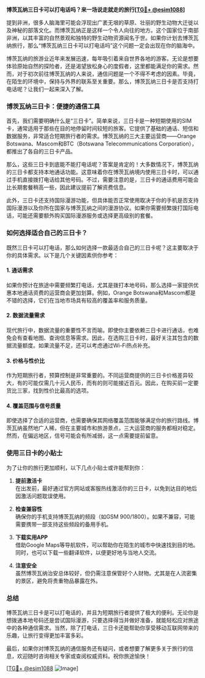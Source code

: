 **博茨瓦纳三日卡可以打电话吗？来一场说走就走的旅行[[TG💪+ @esim1088](https://t.me/s/esim1088)]**

提到非洲，很多人脑海里可能会浮现出广袤无垠的草原、壮丽的野生动物大迁徙以及神秘的部落文化。而博茨瓦纳正是这样一个令人向往的地方。这个国家位于南部非洲，以其丰富的自然景观和独特的野生动物资源闻名于世。如果你计划去博茨瓦纳旅行，那么“博茨瓦纳三日卡可以打电话吗”这个问题一定会出现在你的脑海中。

博茨瓦纳的旅游业近年来发展迅速，每年吸引着来自世界各地的游客。无论是想要体验原始自然的探险者，还是渴望放松身心的度假者，这里都能满足你的需求。然而，对于初次前往博茨瓦纳的人来说，通信问题是一个不得不考虑的因素。毕竟，在陌生的环境中，保持与外界的联系至关重要。那么，博茨瓦纳三日卡是否支持打电话呢？让我们一起来深入了解。

### 博茨瓦纳三日卡：便捷的通信工具

首先，我们需要明确什么是“三日卡”。简单来说，三日卡是一种短期使用的SIM卡，通常适用于那些在目的地停留时间较短的旅客。它提供了基础的通话、短信和数据服务，非常适合短期旅行者的需求。博茨瓦纳的三大主要运营商——Orange Botswana、Mascom和BTC（Botswana Telecommunications Corporation），都推出了各自的三日卡产品。

那么，这些三日卡到底能不能打电话呢？答案是肯定的！大多数情况下，博茨瓦纳的三日卡都支持本地通话功能。这意味着你在博茨瓦纳境内使用三日卡时，可以通过手机直接拨打电话给其他号码。不过，需要注意的是，三日卡的通话费用可能会比长期套餐稍高一些，因此建议提前了解资费信息。

此外，三日卡还支持国际漫游功能，但具体能否正常使用取决于你的手机是否支持国际漫游以及你所在国家与博茨瓦纳之间的漫游协议。如果你需要频繁拨打国际电话，可能还需要额外购买国际漫游服务或选择更高级别的套餐。

### 如何选择适合自己的三日卡？

既然三日卡可以打电话，那么如何选择一款最适合自己的三日卡呢？这主要取决于你的具体需求。以下是几个关键因素供你参考：

#### 1. **通话需求**
   如果你预计在旅途中需要频繁打电话，尤其是拨打本地号码，那么选择一家提供优惠本地通话资费的运营商会更加划算。例如，Orange Botswana和Mascom都是不错的选择，它们在当地市场具有较高的覆盖率和服务质量。

#### 2. **数据流量需求**
   现代旅行中，数据流量的重要性不言而喻。即使你主要依赖三日卡进行通话，也难免会有查看地图、查询信息等需求。因此，在选购三日卡时，最好关注其包含的数据流量额度。如果流量不足，还可以考虑通过Wi-Fi热点补充。

#### 3. **价格与性价比**
   作为短期旅行者，预算控制是非常重要的。不同运营商提供的三日卡价格差异较大，有的可能仅需几十元人民币，而有的则可能接近百元。因此，在购买前一定要货比三家，找到性价比最高的选项。

#### 4. **覆盖范围与信号质量**
   即使选择了合适的运营商，也需要确保其网络覆盖范围能够满足你的旅行路线。博茨瓦纳虽然地广人稀，但在主要城市和旅游景点，三大运营商的服务都相对稳定。然而，在偏远地区，信号可能会有所减弱，这一点需要提前留意。

### 使用三日卡的小贴士

为了让你的旅行更加顺利，以下几点小贴士或许能帮到你：

1. **提前激活卡**  
   在出发前，最好通过官方网站或客服热线激活你的三日卡，以免到达目的地后因激活问题耽误使用。

2. **检查兼容性**  
   确保你的手机支持博茨瓦纳的频段（如GSM 900/1800）。如果不兼容，可能需要携带一部支持这些频段的备用手机。

3. **下载实用APP**  
   借助Google Maps等导航软件，可以帮助你在陌生的城市中快速找到目的地。同时，也可以下载一些翻译软件，以便更好地与当地人交流。

4. **注意安全**  
   虽然博茨瓦纳治安总体较好，但仍需注意保管好个人财物。尤其是在人流密集的景区，避免将贵重物品暴露在外。

### 总结

博茨瓦纳三日卡是可以打电话的，并且为短期旅行者提供了极大的便利。无论你是想拨通本地号码还是尝试国际漫游，只要选择得当并做好准备，就能轻松应对旅途中的各种通信需求。当然，除了打电话，三日卡还能帮助你享受移动互联网带来的乐趣，让旅行变得更加丰富多彩。

最后，如果你对博茨瓦纳的通信服务还有疑问，或者想要了解更多关于旅行的信息，欢迎随时咨询相关专家或查阅权威资料。祝你旅途愉快！

[[TG💪+ @esim1088](https://t.me/s/esim1088) ![Image](https://i.postimg.cc/4NQfJmqS/Snipaste-2025-05-13-00-14-12.png)]